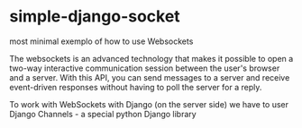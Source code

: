# simple-django-socket
most minimal exemplo of how to use Websockets

The websockets is an advanced technology that makes it possible to open a two-way interactive
communication session between the user's browser and a server. With this API, you can send
messages to a server and receive event-driven responses without having to poll the server
for a reply.

To work with WebSockets with Django (on the server side) we have to user Django Channels - a
special python Django library